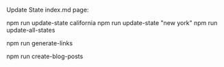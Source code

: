 
Update State index.md page:

npm run update-state california
npm run update-state "new york"
npm run update-all-states




npm run generate-links

npm run create-blog-posts
